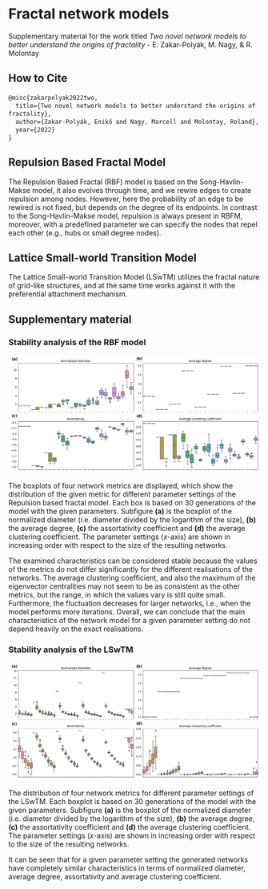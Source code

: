 # Fractal network models
Supplementary material for the work titled *Two novel network models to better understand the origins of fractality* - E. Zakar-Polyák, M. Nagy, & R. Molontay

## How to Cite
```
@misc{zakarpolyak2022two,
  title={Two novel network models to better understand the origins of fractality},
  author={Zakar-Polyák, Enikő and Nagy, Marcell and Molontay, Roland},
  year={2022}
}
```


## Repulsion Based Fractal Model

The Repulsion Based Fractal (RBF) model is based on the Song-Havlin-Makse model, it also evolves through time, and we rewire edges to create repulsion among nodes. However, here the probability of an edge to be rewired is not fixed, but depends on the degree of its endpoints. In contrast to the Song-Havlin-Makse model, repulsion is always present in RBFM, moreover, with a predefined parameter we can specify the nodes that repel each other (e.g., hubs or small degree nodes).

## Lattice Small-world Transition Model

The Lattice Small-world Transition Model (LSwTM) utilizes the fractal nature of grid-like structures, and at the same time works against it with the preferential attachment mechanism.




## Supplementary material

### Stability analysis of the RBF model

![Stability analysis of the RBFM](https://github.com/marcessz/fractal-network-models/blob/main/figures/RBFM_stability.png)

The boxplots of four network metrics are displayed, which show the distribution of the given metric for different parameter settings of the Repulsion based fractal model. Each box is based on 30 generations of the model with the given parameters. Subfigure **(a)** is the boxplot of the normalized diameter (i.e. diameter divided by the logarithm of the size), **(b)** the average degree, **(c)**  the assortativity coefficient and **(d)** the average clustering coefficient. The parameter settings (*x*-axis) are shown in increasing order with respect to the size of the resulting networks.

The examined characteristics can be considered stable because the values of the metrics do not differ significantly for the different realisations of the networks. The average clustering coefficient, and also the maximum of the eigenvector centralities may not seem to be as consistent as the other metrics, but the range, in which the values vary is still quite small. Furthermore, the fluctuation decreases for larger networks, i.e., when the model performs more iterations. Overall, we can conclude that the main characteristics of the network model for a given parameter setting do not depend heavily on the exact realisations.

### Stability analysis of the LSwTM
![Stability analysis of the LSwTM](https://github.com/marcessz/fractal-network-models/blob/main/figures/LSwTM_stability.png)

The distribution of four network metrics for different parameter settings of the LSwTM. Each boxplot is based on 30 generations of the model with the given parameters. Subfigure **(a)** is the boxplot of the normalized diameter (i.e. diameter divided by the logarithm of the size), **(b)** the average degree, **(c)** the assortativity coefficient and **(d)** the average clustering coefficient. The parameter settings (*x*-axis) are shown in increasing order with respect to the size of the resulting networks.

It can be seen that for a given parameter setting the generated networks have completely similar characteristics in terms of normalized diameter, average degree, assortativity and average clustering coefficient.
